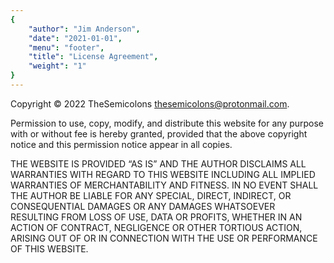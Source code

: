 ```yaml
---
{
	"author": "Jim Anderson",
	"date": "2021-01-01",
	"menu": "footer",
	"title": "License Agreement",
	"weight": "1"
}
---
```


Copyright &copy; 2022 TheSemicolons [thesemicolons@protonmail.com](mailto:thesemicolons@protonmail.com).

Permission to use, copy, modify, and distribute this website for any purpose
with or without fee is hereby granted, provided that the above copyright notice
and this permission notice appear in all copies.

THE WEBSITE IS PROVIDED &ldquo;AS IS&rdquo; AND THE AUTHOR DISCLAIMS ALL
WARRANTIES WITH REGARD TO THIS WEBSITE INCLUDING ALL IMPLIED WARRANTIES OF
MERCHANTABILITY AND FITNESS. IN NO EVENT SHALL THE AUTHOR BE LIABLE FOR ANY
SPECIAL, DIRECT, INDIRECT, OR CONSEQUENTIAL DAMAGES OR ANY DAMAGES WHATSOEVER
RESULTING FROM LOSS OF USE, DATA OR PROFITS, WHETHER IN AN ACTION OF CONTRACT,
NEGLIGENCE OR OTHER TORTIOUS ACTION, ARISING OUT OF OR IN CONNECTION WITH THE
USE OR PERFORMANCE OF THIS WEBSITE.
